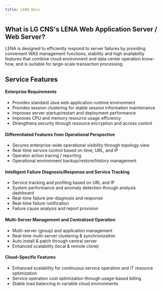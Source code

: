 ```yaml
---
title: LENA Docs
---
```


## What is LG CNS's LENA Web Application Server / Web Server?
LENA is designed to efficiently respond to server failures by providing convenient WAS management functions, stability and high availability features that combine cloud environment and data center operation know-how, and is suitable for large-scale transaction processing.

<!-- {{< include file="/static/ko/_includes/main.html" type="html" >}} -->


## Service Features
#### Enterprise Requirements
- Provides standard Java web application runtime environment
- Provides session clustering for stable session information maintenance
- Improves server startup/restart and deployment performance
- Improves CPU and memory resource usage efficiency
- Strengthens security through resource encryption and access control

#### Differentiated Features from Operational Perspective
- Secures enterprise-wide operational visibility through topology view
- Real-time service control based on time, URL, and IP
- Operator action tracing / reporting
- Operational environment backup/restore/history management

#### Intelligent Failure Diagnosis/Response and Service Tracking
- Service tracking and profiling based on URL and IP
- System performance and anomaly detection through analysis dashboard
- Real-time failure pre-diagnosis and response
- Real-time failure notification
- Failure cause analysis and report provision

#### Multi-Server Management and Centralized Operation
- Multi-server (group) and application management
- Real-time multi-server clustering & synchronization
- Auto install & patch through central server
- Enhanced scalability (local & remote clone)

#### Cloud-Specific Features
- Enhanced scalability for continuous service operation and IT resource optimization
- Service operation cost optimization through usage-based billing
- Stable load balancing in variable cloud environments